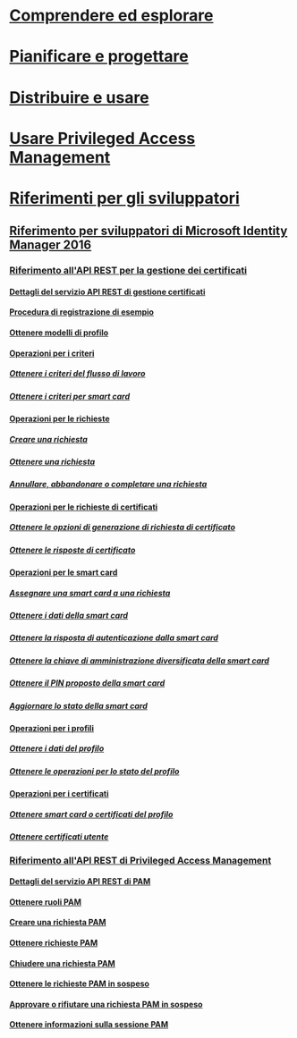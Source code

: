# [Comprendere ed esplorare](/microsoft-identity-manager/understand-explore/microsoft-identity-manager-2016)
# [Pianificare e progettare](/microsoft-identity-manager/plan-design/microsoft-identity-manager-2016-supported-platforms)
# [Distribuire e usare](/microsoft-identity-manager/deploy-use/microsoft-identity-manager-deploy)
# [Usare Privileged Access Management](/microsoft-identity-manager/pam/privileged-identity-management-for-active-directory-domain-services)
# [Riferimenti per gli sviluppatori](microsoft-identity-manager-2016-developer-reference.md)
## [Riferimento per sviluppatori di Microsoft Identity Manager 2016](microsoft-identity-manager-2016-developer-reference.md)
### [Riferimento all'API REST per la gestione dei certificati](certificate-management-rest-api-reference.md)
#### [Dettagli del servizio API REST di gestione certificati](certificate-management-rest-api-service-details.md)
#### [Procedura di registrazione di esempio](sample-enrollment-walkthrough.md)
#### [Ottenere modelli di profilo](get-profile-templates.md)
#### [Operazioni per i criteri](policy-operations.md)
##### [Ottenere i criteri del flusso di lavoro](get-workflow-policy.md)
##### [Ottenere i criteri per smart card](get-smartcard-policy.md)
#### [Operazioni per le richieste](request-operations.md)
##### [Creare una richiesta](create-request.md)
##### [Ottenere una richiesta](get-request.md)
##### [Annullare, abbandonare o completare una richiesta](cancel-abandon-complete-request.md)
#### [Operazioni per le richieste di certificati](certificate-request-operations.md)
##### [Ottenere le opzioni di generazione di richiesta di certificato](get-certificate-request-generation-options.md)
##### [Ottenere le risposte di certificato](get-certificate-responses.md)
#### [Operazioni per le smart card](smartcard-operations.md)
##### [Assegnare una smart card a una richiesta](assign-smartcard-to-request.md)
##### [Ottenere i dati della smart card](get-smartcard-data.md)
##### [Ottenere la risposta di autenticazione dalla smart card](get-smartcard-authentication-response.md)
##### [Ottenere la chiave di amministrazione diversificata della smart card](get-smartcard-diversified-admin-key.md)
##### [Ottenere il PIN proposto della smart card](get-smartcard-proposed-pin.md)
##### [Aggiornare lo stato della smart card](update-smartcard-status.md)
#### [Operazioni per i profili](profile-operations.md)
##### [Ottenere i dati del profilo](get-profile-data.md)
##### [Ottenere le operazioni per lo stato del profilo](get-profile-state-operations.md)
#### [Operazioni per i certificati](certificate-operations.md)
##### [Ottenere smart card o certificati del profilo](get-smartcard-profile-certificates.md)
##### [Ottenere certificati utente](get-user-certificates.md)
### [Riferimento all'API REST di Privileged Access Management](privileged-access-management-rest-api-reference.md)
#### [Dettagli del servizio API REST di PAM](privileged-access-management-rest-api-service-details.md)
#### [Ottenere ruoli PAM](privileged-access-management-get-roles.md)
#### [Creare una richiesta PAM](privileged-access-management-create-request.md)
#### [Ottenere richieste PAM](privileged-access-management-get-requests.md)
#### [Chiudere una richiesta PAM](privileged-access-management-close-request.md)
#### [Ottenere le richieste PAM in sospeso](privileged-access-management-get-pending-requests.md)
#### [Approvare o rifiutare una richiesta PAM in sospeso](privileged-access-management-approve-reject-pending-request.md)
#### [Ottenere informazioni sulla sessione PAM](privileged-access-management-get-session-info.md)
